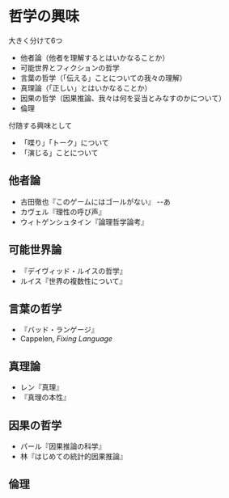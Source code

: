 # 哲学の興味
大きく分けて6つ

- 他者論（他者を理解するとはいかなることか）
- 可能世界とフィクションの哲学
- 言葉の哲学（「伝える」ことについての我々の理解）
- 真理論（「正しい」とはいかなることか）
- 因果の哲学（因果推論、我々は何を妥当とみなすのかについて）
- 倫理

付随する興味として

- 「喋り」「トーク」について
- 「演じる」ことについて


## 他者論
- 古田徹也『このゲームにはゴールがない』
--あ
- カヴェル『理性の呼び声』
- ウィトゲンシュタイン『論理哲学論考』

## 可能世界論
- 『デイヴィッド・ルイスの哲学』
- ルイス『世界の複数性について』

## 言葉の哲学
- 『バッド・ランゲージ』
- Cappelen, *Fixing Language*

## 真理論
- レン『真理』
- 『真理の本性』

## 因果の哲学
- パール『因果推論の科学』
- 林『はじめての統計的因果推論』

## 倫理